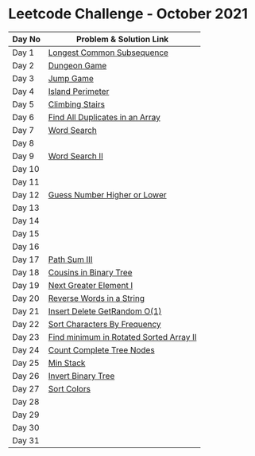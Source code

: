 # Leetcode Challenge - October 2021



| Day No | Problem & Solution Link                                                                                                                               |
| ------ | ----------------------------------------------------------------------------------------------------------------------------------------------------- |
| Day 1  | [Longest Common Subsequence](../../difficulty-based-problem-index/leetcode-medium/leetcode-1143-longest-common-subsequence.md)                        |
| Day 2  | [Dungeon Game](../../difficulty-based-problem-index/leetcode-hard/leetcode-174-dungeon-game.md)                                                       |
| Day 3  | [Jump Game](../../difficulty-based-problem-index/leetcode-medium/leetcode-55-jump-game.md)                                                            |
| Day 4  | [Island Perimeter](../../difficulty-based-problem-index/leetcode-easy/leetcode-463-island-perimeter.md)                                               |
| Day 5  | [Climbing Stairs](../../difficulty-based-problem-index/leetcode-easy/leetcode-70-climbing-stairs.md)                                                  |
| Day 6  | [Find All Duplicates in an Array](../../difficulty-based-problem-index/leetcode-medium/leetcode-442-find-all-duplicates-in-an-array.md)               |
| Day 7  | [Word Search](../../difficulty-based-problem-index/leetcode-medium/leetcode-79-word-search.md)                                                        |
| Day 8  |                                                                                                                                                       |
| Day 9  | [Word Search II](../../difficulty-based-problem-index/leetcode-hard/leetcode-212-word-search-ii.md)                                                   |
| Day 10 |                                                                                                                                                       |
| Day 11 |                                                                                                                                                       |
| Day 12 | [Guess Number Higher or Lower](../../difficulty-based-problem-index/leetcode-easy/leetcode-374-guess-number-higher-or-lower.md)                       |
| Day 13 |                                                                                                                                                       |
| Day 14 |                                                                                                                                                       |
| Day 15 |                                                                                                                                                       |
| Day 16 |                                                                                                                                                       |
| Day 17 | [Path Sum III](../../difficulty-based-problem-index/leetcode-medium/leetcode-437-path-sum-iii.md)                                                     |
| Day 18 | [Cousins in Binary Tree](../../difficulty-based-problem-index/leetcode-easy/leetcode-993-cousins-in-binary-tree.md)                                   |
| Day 19 | [Next Greater Element I](../../difficulty-based-problem-index/leetcode-easy/leetcode-496-next-greater-element-i.md)                                   |
| Day 20 | [Reverse Words in a String](../../difficulty-based-problem-index/leetcode-medium/leetcode-151-reverse-words-in-a-string.md)                           |
| Day 21 | [Insert Delete GetRandom O(1)](../../difficulty-based-problem-index/leetcode-medium/leetcode-380-insert-delete-getrandom-o-1.md)                      |
| Day 22 | [Sort Characters By Frequency](../../difficulty-based-problem-index/leetcode-medium/leetcode-451-sort-characters-by-frequency.md)                     |
| Day 23 | [Find minimum in Rotated Sorted Array II](../../difficulty-based-problem-index/leetcode-hard/leetcode-154-find-minimum-in-rotated-sorted-array-ii.md) |
| Day 24 | [Count Complete Tree Nodes](../../difficulty-based-problem-index/leetcode-medium/leetcode-222-count-complete-tree-nodes.md)                           |
| Day 25 | [Min Stack](../../difficulty-based-problem-index/leetcode-easy/leetcode-155-min-stack.md)                                                             |
| Day 26 | [Invert Binary Tree](../../difficulty-based-problem-index/leetcode-easy/leetcode-226-invert-binary-tree.md)                                           |
| Day 27 | [Sort Colors](../../difficulty-based-problem-index/leetcode-medium/leetcode-75-sort-colors.md)                                                        |
| Day 28 |                                                                                                                                                       |
| Day 29 |                                                                                                                                                       |
| Day 30 |                                                                                                                                                       |
| Day 31 |                                                                                                                                                       |
